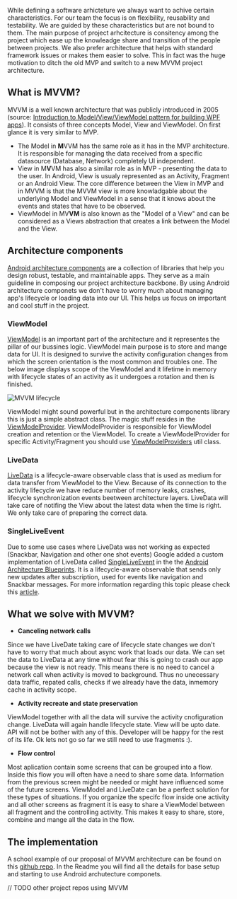 While defining a software arhicteture we always want to achive certain characteristics. For our team the focus is on flexibility, reusability and testability. We are guided by these characteristics but are not bound to them. The main purpose of project arhcitecture is consitency among the project which ease up the knowleadge share and transition of the people between projects. We also prefer architecture that helps with standard framework issues or makes them easier to solve. This in fact was the huge motivation to ditch the old MVP and switch to a new MVVM project architecture.



## What is MVVM?

MVVM is a well known architecture that was publicly introduced in 2005 (source: [Introduction to Model/View/ViewModel pattern for building WPF apps](https://blogs.msdn.microsoft.com/johngossman/2005/10/08/introduction-to-modelviewviewmodel-pattern-for-building-wpf-apps/)). It consists of three concepts Model, View and ViewModel. On first glance it is very similar to MVP. 

* The Model in **M**VVM has the same role as it has in the MVP architecture. It is responsible for managing the data received from a specific datasource (Database, Network) completely UI independent.
* View in M**V**VM has also a similar role as in MVP - presenting the data to the user. In Android, View is usualy represented as an Activity, Fragment or an Android View. The core difference between the View in MVP and in MVVM is that the MVVM view is more knowladgable about the underlying Model and ViewModel in a sense that it knows about the events and states that have to be observed.
* ViewModel in MV**VM** is also known as the "Model of a View" and can be considered as a Views abstraction that creates a link between the Model and the View.

## Architecture components

[Android architecture components](https://developer.android.com/topic/libraries/architecture/) are a collection of libraries that help you design robust, testable, and maintainable apps. They serve as a main guideline in composing our project architecture backbone. By using Android architecture componets we don't have to worry much about managing app's lifecycle or loading data into our UI. This helps us focus on important and cool stuff in the project.

### ViewModel

[ViewModel](https://developer.android.com/topic/libraries/architecture/viewmodel) is an important part of the architecture and it representes the pillar of our bussines logic. ViewModel main purpose is to store and mange data for UI. It is designed to survive the activity configuration changes from which the screen orientation is the most common and troubles one. The below image displays scope of the ViewModel and it lifetime in memory with lifecycle states of an activity as it undergoes a rotation and then is finished.

![MVVM lifecycle](/img/mvvm_lifecyle.png "MVVM lifecycle")

ViewModel might sound powerful but in the architecture components library this is just a simple abstract class. The magic stuff resides in the [ViewModelProvider](https://developer.android.com/reference/android/arch/lifecycle/ViewModelProvider). ViewModelProvider is responsible for ViewModel creation and retention or the ViewModel. To create a ViewModelProvider for specific Activity/Fragment you should use [ViewModelProviders](https://developer.android.com/reference/android/arch/lifecycle/ViewModelProviders) util class.

### LiveData

[LiveData](https://developer.android.com/topic/libraries/architecture/livedata) is a lifecycle-aware observable class that is used as medium for data transfer from ViewModel to the View. Because of its connection to the activity lifecycle we have reduce number of memory leaks, crashes, lifecycle synchronization events beetween architecture layers. LiveData will take care of notifing the View about the latest data when the time is right. We only take care of preparing the correct data.

### SingleLiveEvent

Due to some use cases where LiveData was not working as expected (Snackbar, Navigation and other one shot events) Google added a custom implementation of LiveData called [SingleLiveEvent](https://github.com/googlesamples/android-architecture/blob/dev-todo-mvvm-live/todoapp/app/src/main/java/com/example/android/architecture/blueprints/todoapp/SingleLiveEvent.java) in the the [Android Architecture Blueprints](https://github.com/googlesamples/android-architecture#android-architecture-blueprints). It is a lifecycle-aware observable that sends only new updates after subscription, used for events like navigation and Snackbar messages. For more information regarding this topic please check this [article](https://medium.com/androiddevelopers/livedata-with-snackbar-navigation-and-other-events-the-singleliveevent-case-ac2622673150).



## What we solve with MVVM?

- **Canceling network calls**

Since we have LiveDate taking care of lifecycle state changes we don't have to worry that much about async work that loads our data. We can set the data to LiveData at any time without fear this is going to crash our app because the view is not ready. This means there is no need to cancel a network call when activity is moved to background. Thus no unecessary data traffic, repated calls, checks if we already have the data, inmemory cache in activity scope. 

- **Activity recreate and state preservation**

ViewModel together with all the data will survive the activity cnofiguration change. LiveData will again handle lifecycle state. View will be upto date. API will not be bother with any of this. Developer will be happy for the rest of its life. Ok lets not go so far we still need to use fragments :).

- **Flow control**

Most aplication contain some screens that can be grouped into a flow. Inside this flow you will often have a need to share some data. Information from the previous screen might be needed or might have influenced some of the future screens. ViewModel and LiveDate can be a perfect solution for these types of situations. If you organize the specifc flow inside one activity and all other screens as fragment it is easy to share a ViewModel between all fragment and the controlling activity. This makes it easy to share, store, combine and mange all the data in the flow. 


## The implementation

A school example of our proposal of MVVM architecture can be found on this [github repo](https://github.com/infinum/Android-MvvM-Example). In the Readme you will find all the details for base setup and starting to use Android archutecture componets.

// TODO other project repos using MVVM



